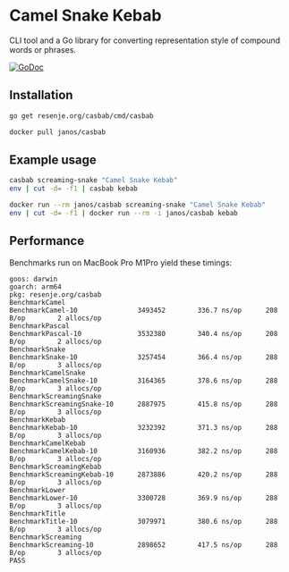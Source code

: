 # Camel Snake Kebab

CLI tool and a Go library for converting representation style of compound words or phrases.

[![GoDoc](https://godoc.org/resenje.org/casbab?status.svg)](https://godoc.org/resenje.org/casbab)

## Installation

```sh
go get resenje.org/casbab/cmd/casbab
```

```sh
docker pull janos/casbab
```

## Example usage

```sh
casbab screaming-snake "Camel Snake Kebab"
env | cut -d= -f1 | casbab kebab
```

```sh
docker run --rm janos/casbab screaming-snake "Camel Snake Kebab"
env | cut -d= -f1 | docker run --rm -i janos/casbab kebab
```

## Performance

Benchmarks run on MacBook Pro M1Pro yield these timings:

```
goos: darwin
goarch: arm64
pkg: resenje.org/casbab
BenchmarkCamel
BenchmarkCamel-10               3493452        336.7 ns/op      208 B/op        2 allocs/op
BenchmarkPascal
BenchmarkPascal-10              3532380        340.4 ns/op      208 B/op        2 allocs/op
BenchmarkSnake
BenchmarkSnake-10               3257454        366.4 ns/op      288 B/op        3 allocs/op
BenchmarkCamelSnake
BenchmarkCamelSnake-10          3164365        378.6 ns/op      288 B/op        3 allocs/op
BenchmarkScreamingSnake
BenchmarkScreamingSnake-10      2887975        415.8 ns/op      288 B/op        3 allocs/op
BenchmarkKebab
BenchmarkKebab-10               3232392        371.3 ns/op      288 B/op        3 allocs/op
BenchmarkCamelKebab
BenchmarkCamelKebab-10          3160936        382.2 ns/op      288 B/op        3 allocs/op
BenchmarkScreamingKebab
BenchmarkScreamingKebab-10      2873886        420.2 ns/op      288 B/op        3 allocs/op
BenchmarkLower
BenchmarkLower-10               3300728        369.9 ns/op      288 B/op        3 allocs/op
BenchmarkTitle
BenchmarkTitle-10               3079971        380.6 ns/op      288 B/op        3 allocs/op
BenchmarkScreaming
BenchmarkScreaming-10           2898652        417.5 ns/op      288 B/op        3 allocs/op
PASS
```
